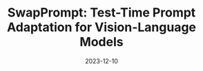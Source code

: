 ---
title: "SwapPrompt: Test-Time Prompt Adaptation for Vision-Language Models"
authors:
- Xiaosong Ma
- Jie Zhang
- Song Guo
- Wenchao Xu
date: "2023-12-10"
doi: ""


# Publication type.
# Legend: 0 = Uncategorized; 1 = Conference paper; 2 = Journal article;
# 3 = Preprint / Working Paper; 4 = Report; 5 = Book; 6 = Book section;
# 7 = Thesis; 8 = Patent
publication_types: ["1"]

# Publication name and optional abbreviated publication name.
publication: In the 37th Annual Conference on Neural Information Processing Systems (NeurIPS) (CCF-A)
#publication_short: In "*INFOCOM* (CCF-A)"

# links:
# - name: Custom Link
#   url: http://example.org
url_pdf: https://openreview.net/pdf?id=EhdNQiOWgQ
# url_code: '#'
# url_dataset: '#'
url_poster: 'https://nips.cc/virtual/2023/poster/72303'
# url_project: ''
# url_slides: ''
# url_video: '#'

# Featured image
# To use, add an image named `featured.jpg/png` to your page's folder. 
# image:
#   caption: 'Image credit: [**Unsplash**](https://unsplash.com/photos/pLCdAaMFLTE)'
#   focal_point: ""
#   preview_only: false

# Associated Projects (optional).
#   Associate this publication with one or more of your projects.
#   Simply enter your project's folder or file name without extension.
#   E.g. `internal-project` references `content/project/internal-project/index.md`.
#   Otherwise, set `projects: []`.
projects: []
---